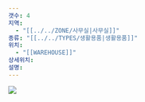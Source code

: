 ```yaml
---
갯수: 4
지역:
  - "[[../../ZONE/사무실|사무실]]"
종류: "[[../../TYPES/생활용품|생활용품]]"
위치:
  - "[[WAREHOUSE]]"
상세위치: 
설명:
---
```

![](http://192.168.50.22/images/240821_IMG_0004.jpg)